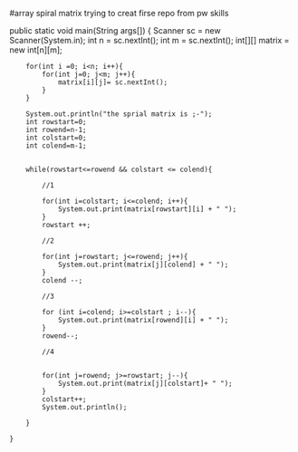 #array spiral matrix
trying to creat firse repo from pw skills

 public static void main(String args[]) {
        Scanner sc = new Scanner(System.in);
        int n = sc.nextInt();
        int m = sc.nextInt();
        int[][] matrix = new int[n][m];


        for(int i =0; i<n; i++){
            for(int j=0; j<m; j++){
                matrix[i][j]= sc.nextInt();
            }
        }

        System.out.println("the sprial matrix is ;-");
        int rowstart=0;
        int rowend=n-1;
        int colstart=0;
        int colend=m-1;


        while(rowstart<=rowend && colstart <= colend){

            //1

            for(int i=colstart; i<=colend; i++){
                System.out.print(matrix[rowstart][i] + " ");
            }
            rowstart ++;

            //2

            for(int j=rowstart; j<=rowend; j++){
                System.out.print(matrix[j][colend] + " ");
            }
            colend --;

            //3

            for (int i=colend; i>=colstart ; i--){
                System.out.print(matrix[rowend][i] + " ");
            }
            rowend--;

            //4


            for(int j=rowend; j>=rowstart; j--){
                System.out.print(matrix[j][colstart]+ " ");
            }
            colstart++;
            System.out.println();

        }

    }
